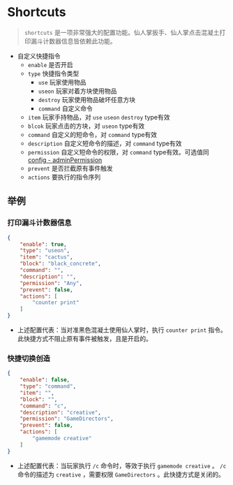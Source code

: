 # Shortcuts

> `shortcuts` 是一项非常强大的配置功能。仙人掌扳手、仙人掌点击混凝土打印漏斗计数器信息皆依赖此功能。

+ 自定义快捷指令
  + `enable` 是否开启
  + `type` 快捷指令类型
    + `use` 玩家使用物品
    + `useon` 玩家对着方块使用物品
    + `destroy` 玩家使用物品破坏任意方块
    + `command` 自定义命令
  + `item` 玩家手持物品，对 `use` `useon` `destroy` type有效
  + `blcok` 玩家点击的方块，对 `useon` type有效
  + `command` 自定义的短命令，对 `command` type有效
  + `description` 自定义短命令的描述，对 `command` type有效
  + `permission` 自定义短命令的权限，对 `command` type有效。可选值同[config - adminPermission](/ConfigDoc.md#adminpermission)
  + `prevent` 是否拦截原有事件触发
  + `actions` 要执行的指令序列

## 举例

### 打印漏斗计数器信息

```json
{
    "enable": true,
    "type": "useon",
    "item": "cactus",
    "block": "black_concrete",
    "command": "",
    "description": "",
    "permission": "Any",
    "prevent": false,
    "actions": [
        "counter print"
    ]
}
```

+ 上述配置代表：当对准黑色混凝土使用仙人掌时，执行 `counter print` 指令。此快捷方式不阻止原有事件被触发，且是开启的。

### 快捷切换创造

```json
{
    "enable": false,
    "type": "command",
    "item": "",
    "block": "",
    "command": "c",
    "description": "creative",
    "permission": "GameDirectors",
    "prevent": false,
    "actions": [
        "gamemode creative"
    ]
}
```

+ 上述配置代表：当玩家执行 `/c` 命令时，等效于执行 `gamemode creative` 。 `/c` 命令的描述为 `creative` ，需要权限 `GameDirectors` 。此快捷方式是关闭的。
